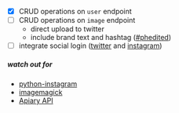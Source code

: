 - [x] CRUD operations on `user` endpoint
- [ ] CRUD operations on `image` endpoint
  * direct upload to twitter
  * include brand text and hashtag ([#phedited](https://twitter.com/search?f=tweets&q=%23phedited%20since%3A2016-02-23%20include%3Aretweets&src=typd))
- [ ] integrate social login ([twitter](https://dev.twitetr.com) and  [instagram](https://www.instagram.com/developer/))

##### watch out for
- [python-instagram](https://github.com/Instagram/python-instagram)
- [imagemagick](https://wiki.python.org/moin/ImageMagick)
- [Apiary API](https://developers.aviary.com/)
